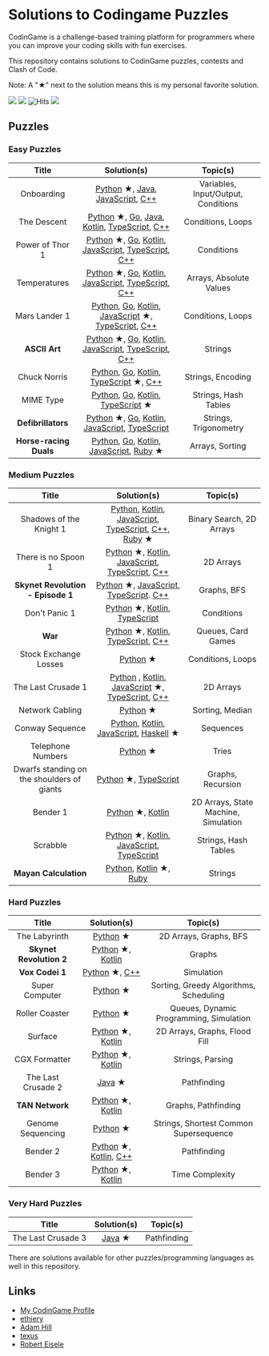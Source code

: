 # Solutions to Codingame Puzzles

CodinGame is a challenge-based training platform for programmers where you can improve your coding skills with fun exercises.

This repository contains solutions to CodinGame puzzles, contests and Clash of Code.

Note: A "&starf;" next to the solution means this is my personal favorite solution.

![](https://img.shields.io/github/languages/count/charlesfranciscodev/codingame.svg) ![](https://img.shields.io/github/languages/top/charlesfranciscodev/codingame.svg) ![Hits](https://hitcounter.pythonanywhere.com/count/tag.svg?url=https%3A%2F%2Fgithub.com%2Fcharlesfranciscodev%2Fcodingame) ![](https://img.shields.io/badge/code%20style-flake8-black)

## Puzzles

### Easy Puzzles
| Title | Solution(s) | Topic(s) |
| :---: | :------: | :------: |
| Onboarding | [Python](./puzzles/python3/onboarding.py) &starf;, [Java](./puzzles/java/onboarding/Player.java), [JavaScript](./puzzles/js/onboarding.js), [C++](./puzzles/cpp/onboarding.cpp) | Variables, Input/Output, Conditions |
| The Descent | [Python](./puzzles/python3/the-descent) &starf;, [Go](./puzzles/go/the-descent.go), [Java](./puzzles/java/the-descent/Player.java), [Kotlin](./puzzles/kotlin/src/the-descent.kt), [TypeScript](./puzzles/ts/the-descent/the-descent.ts), [C++](./puzzles/cpp/the-descent.cpp) | Conditions, Loops |
| Power of Thor 1 | [Python](./puzzles/python3/power-of-thor1) &starf;, [Go](./puzzles/go/power-of-thor1.go), [Kotlin](./puzzles/kotlin/src/power-of-thor1.kt), [JavaScript](./puzzles/js/power-of-thor1.js), [TypeScript](./puzzles/ts/power-of-thor1/power-of-thor1.ts), [C++](./puzzles/cpp/power-of-thor1.cpp) | Conditions |
| Temperatures | [Python](./puzzles/python3/temperatures) &starf;, [Go](./puzzles/go/temperatures.go), [Kotlin](./puzzles/kotlin/src/temperatures.kt), [JavaScript](./puzzles/js/temperatures.js), [TypeScript](./puzzles/ts/temperatures/temperatures.ts), [C++](./puzzles/cpp/temperatures.cpp) | Arrays, Absolute Values |
| Mars Lander 1 | [Python](./puzzles/python3/mars_lander1.py), [Go](./puzzles/go/mars-lander1.go), [Kotlin](./puzzles/kotlin/src/mars-lander1.kt), [JavaScript](./puzzles/js/mars-lander1) &starf;, [TypeScript](./puzzles/ts/mars-lander1/mars-lander1.ts), [C++](./puzzles/cpp/mars-lander1.cpp) | Conditions, Loops |
| **ASCII Art** | [Python](./puzzles/python3/ascii-art) &starf;, [Go](./puzzles/go/ascii-art.go), [Kotlin](./puzzles/kotlin/src/ascii-art.kt), [JavaScript](./puzzles/js/ascii-art.js), [TypeScript](./puzzles/ts/ascii-art/ascii-art.ts), [C++](./puzzles/cpp/ascii-art.cpp) | Strings |
| Chuck Norris | [Python](./puzzles/python3/chuck_norris.py), [Go](./puzzles/go/chuck-norris.go), [Kotlin](./puzzles/kotlin/src/chuck-norris.kt), [TypeScript](./puzzles/ts/chuck-norris) &starf;, [C++](./puzzles/cpp/chuck-norris.cpp) | Strings, Encoding |
| MIME Type | [Python](./puzzles/python3/mime_type.py), [Go](./puzzles/go/mime-type.go), [Kotlin](./puzzles/kotlin/src/mime-type.kt), [TypeScript](./puzzles/ts/mime-type) &starf; | Strings, Hash Tables |
| **Defibrillators** | [Python](./puzzles/python3/defibrillators) &starf;, [Go](./puzzles/go/defibrillators.go), [Kotlin](./puzzles/kotlin/src/defibrillators.kt), [JavaScript](./puzzles/js/defibrillators.js), [TypeScript](./puzzles/ts/defibrillators/defibrillators.ts) | Strings, Trigonometry |
| **Horse-racing Duals** | [Python](./puzzles/python3/horse_racing_duals.py), [Go](./puzzles/go/horse-racing-duals.go), [Kotlin](./puzzles/kotlin/src/horse-racing-duals.kt), [JavaScript](./puzzles/js/horse-racing-duals.js), [Ruby](./puzzles/ruby/horse-racing-duals) &starf; | Arrays, Sorting |

### Medium Puzzles
| Title | Solution(s) | Topic(s) |
| :---: | :------: | :------: |
| Shadows of the Knight 1 | [Python](./puzzles/python3/shadows_knight1.py), [Kotlin](./puzzles/kotlin/src/shadows-knight1.kt), [JavaScript](./puzzles/js/shadows-knight1.js), [TypeScript](./puzzles/ts/shadows-knight1/shadows-knight1.ts), [C++](./puzzles/cpp/shadows-knight1.cpp), [Ruby](./puzzles/ruby/shadows-knight1) &starf; | Binary Search, 2D Arrays |
| There is no Spoon  1 | [Python](./puzzles/python3/there-is-no-spoon1) &starf;, [Kotlin](./puzzles/kotlin/src/there-is-no-spoon1.kt), [JavaScript](./puzzles/js/there-is-no-spoon1.js), [TypeScript](./puzzles/ts/there-is-no-spoon1/there-is-no-spoon1.ts), [C++](./puzzles/cpp/there-is-no-spoon1.cpp) | 2D Arrays |
| **Skynet Revolution - Episode 1** | [Python](./puzzles/python3/skynet-revolution1) &starf;, [JavaScript](./puzzles/js/skynet-revolution1.js), [TypeScript](./puzzles/ts/skynet-revolution1/skynet-revolution1.ts). [C++](./puzzles/cpp/skynet-revolution1.cpp) | Graphs, BFS |
| Don't Panic 1 | [Python](./puzzles/python3/dont_panic1.py) &starf;, [Kotlin](./puzzles/kotlin/src/dont-panic1.kt), [TypeScript](./puzzles/ts/dont-panic1/dont-panic1.ts) | Conditions |
| **War** | [Python](./puzzles/python3/war) &starf;, [Kotlin](./puzzles/kotlin/src/war.kt), [TypeScript](./puzzles/ts/war/war.ts), [C++](./puzzles/cpp/war.cpp) | Queues, Card Games |
| Stock Exchange Losses | [Python](./puzzles/python3/stock_exchange.py) &starf; | Conditions, Loops |
| The Last Crusade 1 | [Python](./puzzles/python3/last_crusade1.py) , [Kotlin](./puzzles/kotlin/src/last-crusade1.kt), [JavaScript](./puzzles/js/last-crusade1) &starf;, [TypeScript](./puzzles/ts/last-crusade1/last-crusade1.ts), [C++](./puzzles/cpp/last-crusade1.cpp) | 2D Arrays |
| Network Cabling | [Python](./puzzles/python3/network_cabling.py) &starf; | Sorting, Median |
| Conway Sequence | [Python](./puzzles/python3/conway_sequence.py), [Kotlin](./puzzles/kotlin/src/conway-sequence.kt), [JavaScript](./puzzles/js/conway-sequence.js), [Haskell](./puzzles/haskell/conway-sequence) &starf; | Sequences |
| Telephone Numbers | [Python](./puzzles/python3/telephone_numbers.py) &starf; | Tries |
| Dwarfs standing on the shoulders of giants | [Python](./puzzles/python3/dwarfs_giants.py) &starf;, [TypeScript](./puzzles/ts/dwarfs-giants) | Graphs, Recursion |
| Bender 1 | [Python](./puzzles/python3/bender1) &starf;, [Kotlin](./puzzles/kotlin/src/bender1.kt) | 2D Arrays, State Machine, Simulation |
| Scrabble | [Python](./puzzles/python3/scrabble) &starf;, [Kotlin](./puzzles/kotlin/src/scrabble.kt), [JavaScript](./puzzles/js/scrabble.js), [TypeScript](./puzzles/ts/scrabble/scrabble.ts) | Strings, Hash Tables |
| **Mayan Calculation** | [Python](./puzzles/python3/mayan_calc.py), [Kotlin](./puzzles/kotlin/src/mayan-calc) &starf;, [Ruby](./puzzles/ruby/mayan-calc.rb) | Strings |

### Hard Puzzles
| Title | Solution(s) | Topic(s) |
| :---: | :------: | :------: |
| The Labyrinth | [Python](./puzzles/python3/the-labyrinth) &starf; | 2D Arrays, Graphs, BFS |
| **Skynet Revolution 2** | [Python](./puzzles/python3/skynet-revolution2) &starf;, [Kotlin](./puzzles/kotlin/src/skynet-revolution2.kt) | Graphs |
| **Vox Codei 1** | [Python](./puzzles/python3/vox-codei1) &starf;, [C++](./puzzles/cpp/vox-codei1.cpp) | Simulation |
| Super Computer | [Python](./puzzles/python3/super-computer) &starf; | Sorting, Greedy Algorithms, Scheduling |
| Roller Coaster | [Python](./puzzles/python3/roller-coaster) &starf; | Queues, Dynamic Programming, Simulation |
| Surface | [Python](./puzzles/python3/surface) &starf;, [Kotlin](./puzzles/kotlin/src/surface.kt) | 2D Arrays, Graphs, Flood Fill |
| CGX Formatter | [Python](./puzzles/python3/cgx_formatter.py) &starf;, [Kotlin](./puzzles/kotlin/src/cgx-formatter.kt) | Strings, Parsing |
| The Last Crusade 2 | [Java](./puzzles/java/last-crusade2/src/Player.java) &starf; | Pathfinding |
| **TAN Network** | [Python](./puzzles/python3/tan-network) &starf;, [Kotlin](./puzzles/kotlin/src/tan-network.kt) | Graphs, Pathfinding |
| Genome Sequencing | [Python](./puzzles/python3/genome_sequencing.py) &starf; | Strings, Shortest Common Supersequence |
| Bender 2 | [Python](./puzzles/python3/bender2) &starf;, [Kotlin](./puzzles/kotlin/src/bender2.kt), [C++](./puzzles/cpp/bender2.cpp) | Pathfinding |
| Bender 3 | [Python](./puzzles/python3/bender3.py) &starf;, [Kotlin](puzzles/kotlin/src/bender3.kt) | Time Complexity |

### Very Hard Puzzles
| Title | Solution(s) | Topic(s) |
| :---: | :------: | :------: |
| The Last Crusade 3 | [Java](./puzzles/java/last-crusade3/src/Player.java) &starf; | Pathfinding |

There are solutions available for other puzzles/programming languages as well in this repository.

## Links
* [My CodinGame Profile](https://www.codingame.com/profile/8111ec5700e5b6591daabfc46fd79e278747932)
* [ethiery](https://ethiery.github.io/codingame/index.html)
* [Adam Hill](http://dootrix.com/)
* [texus](https://github.com/texus/codingame)
* [Robert Eisele](https://www.xarg.org/puzzle/codingame/genome-sequencing/)
